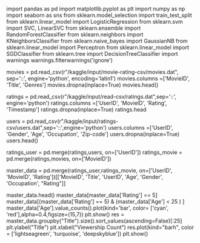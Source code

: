 import pandas as pd
import matplotlib.pyplot as plt
import numpy as np
import seaborn as sns
from sklearn.model_selection import train_test_split
from sklearn.linear_model import LogisticRegression
from sklearn.svm import SVC, LinearSVC
from sklearn.ensemble import RandomForestClassifier
from sklearn.neighbors import KNeighborsClassifier
from sklearn.naive_bayes import GaussianNB
from sklearn.linear_model import Perceptron
from sklearn.linear_model import SGDClassifier
from sklearn.tree import DecisionTreeClassifier
import warnings
warnings.filterwarnings('ignore')

movies = pd.read_csv(r"/kaggle/input/movie-rating-csv/movies.dat", sep='::', engine='python', encoding='latin1')
movies.columns =['MovieID', 'Title', 'Genres']
movies.dropna(inplace=True)
movies.head()

ratings = pd.read_csv(r"/kaggle/input/read-csv/ratings.dat",sep='::', engine='python')
ratings.columns =['UserID', 'MovieID', 'Rating', 'Timestamp']
ratings.dropna(inplace=True)
ratings.head

users = pd.read_csv(r"/kaggle/input/ratings-csv/users.dat",sep='::',engine='python')
users.columns =['UserID', 'Gender', 'Age', 'Occupation', 'Zip-code']
users.dropna(inplace=True)
users.head()

ratings_user = pd.merge(ratings,users, on=['UserID'])
ratings_movie = pd.merge(ratings,movies, on=['MovieID'])

master_data = pd.merge(ratings_user,ratings_movie,
                       on=['UserID', 'MovieID', 'Rating'])[['MovieID', 'Title', 'UserID', 'Age', 'Gender', 'Occupation', "Rating"]]

master_data.head()
master_data[master_data['Rating'] == 5]
master_data[(master_data['Rating'] == 5) & (master_data['Age'] < 25 ) ] 
master_data['Age'].value_counts().plot(kind='bar', color= ['cyan', 'red'],alpha=0.4,figsize=(15,7))
plt.show()
res = master_data.groupby("Title").size().sort_values(ascending=False)[:25]
plt.ylabel("Title")
plt.xlabel("Viewership Count")
res.plot(kind="barh", color = ['lightseagreen', 'turquoise', 'deepskyblue'])
plt.show()


